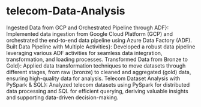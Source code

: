 # telecom-Data-Analysis
 Ingested Data from GCP and Orchestrated Pipeline through ADF}: Implemented data ingestion from Google Cloud Platform (GCP) and orchestrated the end-to-end data pipeline using Azure Data Factory (ADF). 
Built Data Pipeline with Multiple Activities}: Developed a robust data pipeline leveraging various ADF activities for seamless data integration, transformation, and loading processes. 
Transformed Data from Bronze to Gold}: Applied data transformation techniques to move datasets through different stages, from raw (bronze) to cleaned and aggregated (gold) data, ensuring high-quality data for analysis. 
Telecom Dataset Analysis with PySpark \& SQL}: Analyzed telecom datasets using PySpark for distributed data processing and SQL for efficient querying, deriving valuable insights and supporting data-driven decision-making. 
